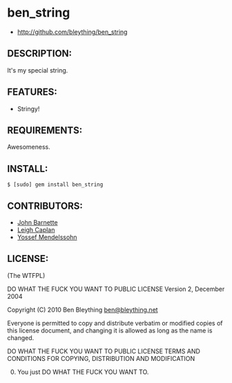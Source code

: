 # ben_string

* http://github.com/bleything/ben_string

## DESCRIPTION:

It's my special string.

## FEATURES:

* Stringy!

## REQUIREMENTS:

Awesomeness.

## INSTALL:

    $ [sudo] gem install ben_string

## CONTRIBUTORS:

* [John Barnette][jbarnette]
* [Leigh Caplan][texel]
* [Yossef Mendelssohn][ymendel]

[jbarnette]: http://github.com/jbarnette
[ymendel]: http://github.com/ymendel
[texel]: http://github.com/texel

## LICENSE:

(The WTFPL)

DO WHAT THE FUCK YOU WANT TO PUBLIC LICENSE
Version 2, December 2004

Copyright (C) 2010 Ben Bleything <ben@bleything.net>

Everyone is permitted to copy and distribute verbatim or modified copies
of this license document, and changing it is allowed as long as the name
is changed.

DO WHAT THE FUCK YOU WANT TO PUBLIC LICENSE TERMS AND CONDITIONS FOR
COPYING, DISTRIBUTION AND MODIFICATION

0. You just DO WHAT THE FUCK YOU WANT TO.
